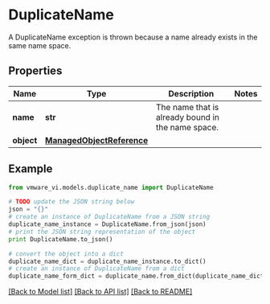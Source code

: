 # DuplicateName

A DuplicateName exception is thrown because a name already exists in the same name space. 

## Properties
Name | Type | Description | Notes
------------ | ------------- | ------------- | -------------
**name** | **str** | The name that is already bound in the name space.  | 
**object** | [**ManagedObjectReference**](ManagedObjectReference.md) |  | 

## Example

```python
from vmware_vi.models.duplicate_name import DuplicateName

# TODO update the JSON string below
json = "{}"
# create an instance of DuplicateName from a JSON string
duplicate_name_instance = DuplicateName.from_json(json)
# print the JSON string representation of the object
print DuplicateName.to_json()

# convert the object into a dict
duplicate_name_dict = duplicate_name_instance.to_dict()
# create an instance of DuplicateName from a dict
duplicate_name_form_dict = duplicate_name.from_dict(duplicate_name_dict)
```
[[Back to Model list]](../README.md#documentation-for-models) [[Back to API list]](../README.md#documentation-for-api-endpoints) [[Back to README]](../README.md)


